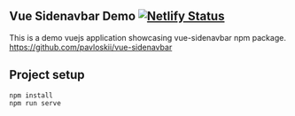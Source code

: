 ## Vue Sidenavbar Demo [![Netlify Status](https://api.netlify.com/api/v1/badges/65cacb6d-5ea3-4e3f-9b87-e7031c01a95a/deploy-status)](https://app.netlify.com/sites/vue-sidenavbar-demo/deploys)

This is a demo vuejs application showcasing vue-sidenavbar npm package.
https://github.com/pavloskii/vue-sidenavbar

## Project setup

```
npm install
npm run serve
```
